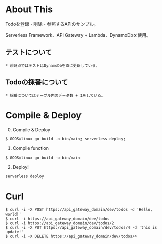 # About This

Todoを登録・削除・参照するAPIのサンプル。

Serverless Framework、API Gateway + Lambda、DynamoDbを使用。

## テストについて
    * 現時点ではテストはDynamoDbを直に更新している。
    
## Todoの採番について
    * 採番についてはテーブル内のデータ数 + 1をしている。

# Compile & Deploy

0. Compile & Deploy

```
$ GOOS=linux go build -o bin/main; serverless deploy;
```

1. Compile function

```
$ GOOS=linux go build -o bin/main
```

2. Deploy!

```
serverless deploy
```

# Curl

```
$ curl -i -X POST https://api_gateway_domain/dev/todos -d 'Hello, world!'
$ curl -i https://api_gateway_domain/dev/todos
$ curl -i https://api_gateway_domain/dev/todos/2
$ curl -i -X PUT https://api_gateway_domain/dev/todos/4 -d 'this is update!'
$ curl -i -X DELETE https://api_gateway_domain/dev/todos/4
```
